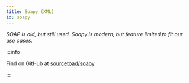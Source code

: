 ```yaml
---
title: Soapy (XML)
id: soapy
---
```


_SOAP is old, but still used. Soapy is modern, but feature limited to fit our use cases._

:::info

Find on GitHub at [sourcetoad/soapy](https://github.com/sourcetoad/Soapy)

:::
